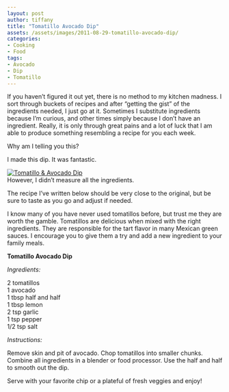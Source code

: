 ```yaml
---
layout: post
author: tiffany
title: "Tomatillo Avocado Dip"
assets: /assets/images/2011-08-29-tomatillo-avocado-dip/
categories: 
- Cooking
- Food
tags: 
- Avocado
- Dip
- Tomatillo
---
```


If you haven’t figured it out yet, there is no method to my kitchen madness. I sort through buckets of recipes and after “getting the gist” of the ingredients needed, I just go at it. Sometimes I substitute ingredients because I’m curious, and other times simply because I don’t have an ingredient. Really, it is only through great pains and a lot of luck that I am able to produce something resembling a recipe for you each week.

Why am I telling you this?

I made this dip. It was fantastic.

[![](jekyll_uploads/2011/08/Beans-Party-035-575x426.jpg "Tomatillo & Avocado Dip")](http://www.sweetpeonies.com/2011/08/tomatillo-avocado-dip/beans-party-035/)  
However, I didn’t measure all the ingredients.

The recipe I’ve written below should be very close to the original, but be sure to taste as you go and adjust if needed.

I know many of you have never used tomatillos before, but trust me they are worth the gamble. Tomatillos are delicious when mixed with the right ingredients. They are responsible for the tart flavor in many Mexican green sauces. I encourage you to give them a try and add a new ingredient to your family meals.

**Tomatillo Avocado Dip**

_Ingredients:_

2 tomatillos  
1 avocado  
1 tbsp half and half  
1 tbsp lemon  
2 tsp garlic  
1 tsp pepper  
1/2 tsp salt

_Instructions:_

Remove skin and pit of avocado. Chop tomatillos into smaller chunks. Combine all ingredients in a blender or food processor. Use the half and half to smooth out the dip.

Serve with your favorite chip or a plateful of fresh veggies and enjoy!